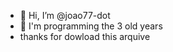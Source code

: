 - 👋 Hi, I’m @joao77-dot
- 👀 I'm programming the 3 old years
- thanks for dowload this arquive

<!---
joao77-dot/joao77-dot is a ✨ special ✨ repository because its `README.md` (this file) appears on your GitHub profile.
You can click the Preview link to take a look at your changes.
--->
